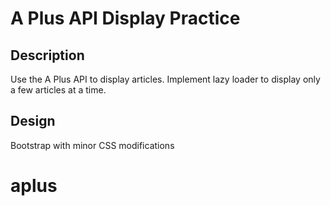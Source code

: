 # A Plus API Display Practice

## Description

Use the A Plus API to display articles.
Implement lazy loader to display only a few articles at a time.

## Design

Bootstrap with minor CSS modifications
# aplus
